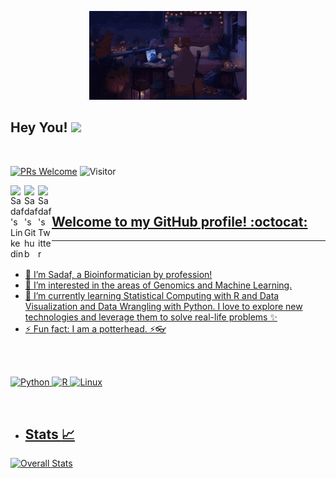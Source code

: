 <p align="center"><img src = "https://github.com/SadafRaza/SadafRaza/blob/main/intro.gif" height="50%" width = "50%"></p>

## Hey You! <img src="https://raw.githubusercontent.com/syedareehaquasar/syedareehaquasar/master/gifs/Hi.gif" width="5px"></h2>
<br />

[![PRs Welcome](https://img.shields.io/badge/PRs-welcome-971901.svg?style=flat&logo=github)](https://github.com/SadafRaza)
![Visitor](https://visitor-badge.laobi.icu/badge?page_id=SadafRaza)

<a href="https://www.linkedin.com/in/sadaf-raza-2958705b/">
  <img align="left" alt="Sadaf's Linkedin" width="22px" src="https://cdn.jsdelivr.net/npm/simple-icons@v3/icons/linkedin.svg" />
</a>
<a href="https://github.com/SadafRaza">
  <img align="left" alt="Sadaf's Github" width="22px" src="https://cdn.jsdelivr.net/npm/simple-icons@v3/icons/github.svg" />
</a>
<a href="https://twitter.com/svdvf_">
<img align="left" alt="Sadaf's Twitter" width="22px" src="https://cdn.jsdelivr.net/npm/simple-icons@v3/icons/twitter.svg" />
<br />

## Welcome to my GitHub profile! :octocat:

---
<br />

- :information_desk_person: I’m Sadaf, a Bioinformatician by profession!
- 👀 I’m interested in the areas of Genomics and Machine Learning.
- 🌱 I’m currently learning Statistical Computing with R and Data Visualization and Data Wrangling with Python.  I love to explore new technologies and leverage them to solve real-life problems ✨
- ⚡ Fun fact: I am a potterhead. ⚡👓
<br />
<br />

![Python](https://img.shields.io/badge/python%20-%23E34F26.svg?&style=for-the-badge&logo=python&ogoColor=white)
![R](https://img.shields.io/badge/R%20-%23E34F26.svg?&style=for-the-badge&logo=python&ogoColor=white)
![Linux](https://img.shields.io/badge/-linux-772953?style=for-the-badge&logo=linux)

<br />  
  
- ## Stats :chart_with_upwards_trend: 

![Overall Stats](https://github-readme-stats.vercel.app/api?username=SadafRaza&count_private=true&show_icons=true&hide=contribs)

<!---
- Languages used:
![Top Langs](https://github-readme-stats.vercel.app/api/top-langs/?username=SadafRaza&layout=compact)
--->


<!---
SadafRaza/SadafRaza is a ✨ special ✨ repository because its `README.md` (this file) appears on your GitHub profile.
You can click the Preview link to take a look at your changes.
- 💞️ I’m looking to collaborate on ...
- 📫 How to reach me ...
- 📫 Reach me:
 <a href="mailto:sadafraza48@gmail.com">![YourEmail@gmail.com](https://img.shields.io/badge/Gmail-D14836?style=for-the-badge&logo=gmail&logoColor=white)</a>
 <a href="<https://www.linkedin.com/in/sadaf-raza-2958705b>">![LinkedIn](https://img.shields.io/badge/LinkedIn-0077B5?style=for-the-badge&logo=linkedin&logoColor=white)</a>
--->
